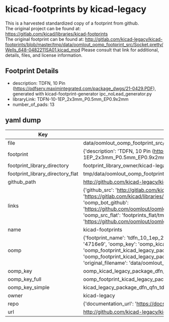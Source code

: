 # kicad-footprints by kicad-legacy  
This is a harvested standardized copy of a footprint from github.  
The original project can be found at:  
https://gitlab.com/kicad/libraries/kicad-footprints  
The original footprint can be found at:
http://gitlab.com/kicad-legacy/kicad-footprints/blob/master/tmp/data/oomlout_oomp_footprint_src/Socket.pretty/Wells_648-0482211SA01.kicad_mod
Please consult that link for additional, details, files, and license information.  
## Footprint Details
* description: TDFN, 10 Pin (https://pdfserv.maximintegrated.com/package_dwgs/21-0429.PDF), generated with kicad-footprint-generator ipc_noLead_generator.py  
* libraryLink: TDFN-10-1EP_2x3mm_P0.5mm_EP0.9x2mm  
* number_of_pads: 13  
## yaml dump  
| Key | Value |  
| --- | --- |  
| file | data/oomlout_oomp_footprint_src/kicad-footprints/Package_DFN_QFN.pretty/TDFN-10-1EP_2x3mm_P0.5mm_EP0.9x2mm.kicad_mod |  
| footprint | {'description': 'TDFN, 10 Pin (https://pdfserv.maximintegrated.com/package_dwgs/21-0429.PDF), generated with kicad-footprint-generator ipc_noLead_generator.py', 'libraryLink': 'TDFN-10-1EP_2x3mm_P0.5mm_EP0.9x2mm', 'number_of_pads': 13} |  
| footprint_library_directory | footprint_library_owner/kicad-legacy_kicad-footprints |  
| footprint_library_directory_flat | tmp/data/oomlout_oomp_footprint_src/footprints_flat/kicad_legacy_package_dfn_qfn_tdfn_10_1ep_2x3mm_p0_5mm_ep0_9x2mm/working |  
| github_path | http://github.com/kicad-legacy/kicad-footprints/blob/master/tmp/data/oomlout_oomp_footprint_src/Package_DFN_QFN.pretty/TDFN-10-1EP_2x3mm_P0.5mm_EP0.9x2mm.kicad_mod |  
| links | {'github_src': 'http://gitlab.com/kicad-legacy/kicad-footprints/blob/master/tmp/data/oomlout_oomp_footprint_src/Socket.pretty/Wells_648-0482211SA01.kicad_mod', 'github_src_repo': 'https://gitlab.com/kicad/libraries/kicad-footprints', 'oomp_bot': 'tmp/data/oomlout_oomp_footprint_src/footprints/kicad_legacy_package_dfn_qfn_tdfn_10_1ep_2x3mm_p0_5mm_ep0_9x2mm/working', 'oomp_bot_github': 'https://github.com/oomlout/oomlout_oomp_footprint_bot/tree/main/tmp/data/oomlout_oomp_footprint_src/footprints/kicad_legacy_package_dfn_qfn_tdfn_10_1ep_2x3mm_p0_5mm_ep0_9x2mm/working', 'oomp_src_flat': 'footprints_flat/tmp/data/oomlout_oomp_footprint_src/footprints_flat/kicad_legacy_package_dfn_qfn_tdfn_10_1ep_2x3mm_p0_5mm_ep0_9x2mm/working', 'oomp_src_flat_github': 'https://github.com/oomlout/oomlout_oomp_footprint_src/tree/main/tmp/data/oomlout_oomp_footprint_src/footprints_flat/kicad_legacy_package_dfn_qfn_tdfn_10_1ep_2x3mm_p0_5mm_ep0_9x2mm/working'} |  
| name | kicad-footprints |  
| oomp | {'footprint_name': 'tdfn_10_1ep_2x3mm_p0_5mm_ep0_9x2mm', 'library_name': 'package_dfn_qfn', 'md5': '4716e9779d44ff91a2b7be31e9240376', 'md5_10': '4716e9779d', 'md5_5': '4716e', 'md5_6': '4716e9', 'oomp_key': 'oomp_kicad_legacy_package_dfn_qfn_tdfn_10_1ep_2x3mm_p0_5mm_ep0_9x2mm', 'oomp_key_extra': 'oomp_footprint_kicad_legacy_package_dfn_qfn_tdfn_10_1ep_2x3mm_p0_5mm_ep0_9x2mm', 'oomp_key_full': 'oomp_footprint_kicad_legacy_package_dfn_qfn_tdfn_10_1ep_2x3mm_p0_5mm_ep0_9x2mm_4716e9', 'oomp_key_simple': 'kicad_legacy_package_dfn_qfn_tdfn_10_1ep_2x3mm_p0_5mm_ep0_9x2mm', 'original_filename': 'data/oomlout_oomp_footprint_src/kicad-footprints/Package_DFN_QFN.pretty/TDFN-10-1EP_2x3mm_P0.5mm_EP0.9x2mm.kicad_mod', 'owner_name': 'kicad_legacy'} |  
| oomp_key | oomp_kicad_legacy_package_dfn_qfn_tdfn_10_1ep_2x3mm_p0_5mm_ep0_9x2mm |  
| oomp_key_full | oomp_footprint_kicad_legacy_package_dfn_qfn_tdfn_10_1ep_2x3mm_p0_5mm_ep0_9x2mm |  
| oomp_key_simple | kicad_legacy_package_dfn_qfn_tdfn_10_1ep_2x3mm_p0_5mm_ep0_9x2mm |  
| owner | kicad-legacy |  
| repo | {'documentation_url': 'https://docs.github.com/rest/repos/repos#get-a-repository', 'message': 'Not Found'} |  
| url | http://github.com/kicad-legacy/kicad-footprints |  


